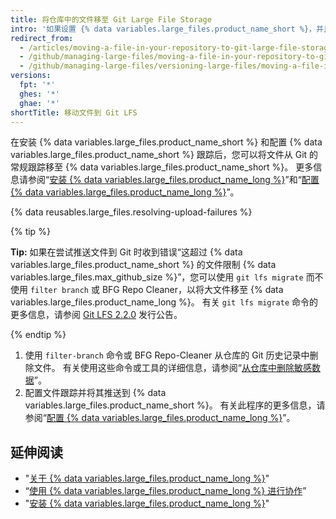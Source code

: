 ```yaml
---
title: 将仓库中的文件移至 Git Large File Storage
intro: '如果设置 {% data variables.large_files.product_name_short %}，并且仓库中具有需要在 {% data variables.large_files.product_name_short %} 中跟踪的文件，则需要先将其从仓库中删除。'
redirect_from:
  - /articles/moving-a-file-in-your-repository-to-git-large-file-storage
  - /github/managing-large-files/moving-a-file-in-your-repository-to-git-large-file-storage
  - /github/managing-large-files/versioning-large-files/moving-a-file-in-your-repository-to-git-large-file-storage
versions:
  fpt: '*'
  ghes: '*'
  ghae: '*'
shortTitle: 移动文件到 Git LFS
---
```


在安装 {% data variables.large_files.product_name_short %} 和配置 {% data variables.large_files.product_name_short %} 跟踪后，您可以将文件从 Git 的常规跟踪移至 {% data variables.large_files.product_name_short %}。 更多信息请参阅“[安装 {% data variables.large_files.product_name_long %}](/github/managing-large-files/installing-git-large-file-storage)”和“[配置 {% data variables.large_files.product_name_long %}](/github/managing-large-files/configuring-git-large-file-storage)”。

{% data reusables.large_files.resolving-upload-failures %}

{% tip %}

**Tip:** 如果在尝试推送文件到 Git 时收到错误“这超过 {% data variables.large_files.product_name_short %} 的文件限制 {% data variables.large_files.max_github_size %}”，您可以使用 `git lfs migrate` 而不使用 `filter branch` 或 BFG Repo Cleaner，以将大文件移至 {% data variables.large_files.product_name_long %}。 有关 `git lfs migrate` 命令的更多信息，请参阅 [Git LFS 2.2.0](https://github.com/blog/2384-git-lfs-2-2-0-released) 发行公告。

{% endtip %}

1.  使用 `filter-branch` 命令或 BFG Repo-Cleaner 从仓库的 Git 历史记录中删除文件。 有关使用这些命令或工具的详细信息，请参阅“[从仓库中删除敏感数据](/articles/removing-sensitive-data-from-a-repository)”。
2. 配置文件跟踪并将其推送到 {% data variables.large_files.product_name_short %}。 有关此程序的更多信息，请参阅“[配置 {% data variables.large_files.product_name_long %}](/articles/configuring-git-large-file-storage)”。

## 延伸阅读

- "[关于 {% data variables.large_files.product_name_long %}](/articles/about-git-large-file-storage)"
- “[使用 {% data variables.large_files.product_name_long %} 进行协作](/articles/collaboration-with-git-large-file-storage/)”
- "[安装 {% data variables.large_files.product_name_long %}](/articles/installing-git-large-file-storage)"
